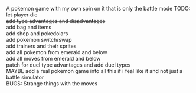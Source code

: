 A pokemon game with my own spin on it that is only the battle mode
TODO:\
~~let player die~~ \
~~add type advantages and disadvantages~~\
add bag and items\
add shop and ~~pokedolars~~\
add pokemon switch/swap\
add trainers and their sprites\
add all pokemon from emerald and below\
add all moves from emerald and below\
patch for duel type advantages and add duel types\
MAYBE add a real pokemon game into all this if i feal like it and not just a battle simulator\
BUGS:
	Strange things with the moves 
